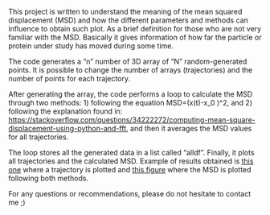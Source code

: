 This project is written to understand the meaning of the mean squared displacement (MSD) and how the different parameters and methods can influence to obtain such plot.
As a brief definition for those who are not very familiar with the MSD. Basically it gives information of how far the particle or protein under study has moved during some time.

The code generates a “n” number of 3D array of “N” random-generated points. It is possible to change the number of arrays (trajectories) and the number of points for each trajectory.

After generating the array, the code performs a loop to calculate the MSD through two methods: 1) following the equation MSD=(x(t)-x_0 )^2, and 2) following the explanation found in: https://stackoverflow.com/questions/34222272/computing-mean-square-displacement-using-python-and-fft, and then it averages the MSD values for all trajectories.

The loop stores all the generated data in a list called “alldf”. Finally, it plots all trajectories and the calculated MSD.
Example of results obtained is [this one](https://github.com/agmarin87/agmarin-PythonProjects/blob/master/MSD%20project/Trajectory%20example.png) where a trajectory is plotted and [this figure](https://github.com/agmarin87/agmarin-PythonProjects/blob/master/MSD%20project/MSD%20calculation%20example.png) where the MSD is plotted following both methods.

For any questions or recommendations, please do not hesitate to contact me ;)

